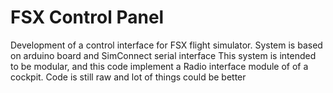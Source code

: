 # FSX Control Panel

Development of a control interface for FSX flight simulator.
System is based on arduino board and SimConnect serial interface
This system is intended to be modular, and this code implement a Radio interface module of of a cockpit.
Code is still raw and lot of things could be better
